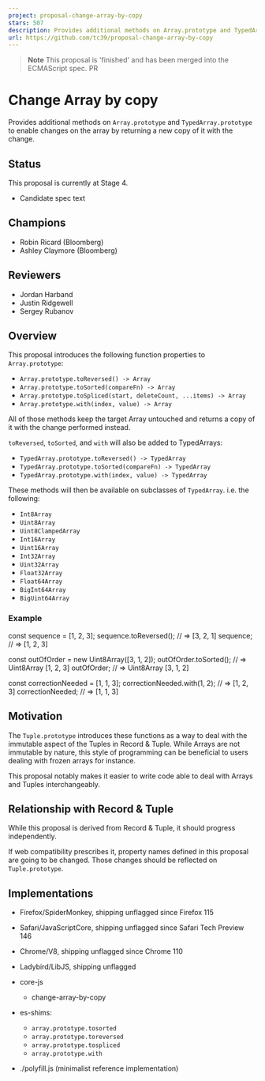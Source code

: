 ```yaml
---
project: proposal-change-array-by-copy
stars: 507
description: Provides additional methods on Array.prototype and TypedArray.prototype to enable changes on the array by returning a new copy of it with the change.
url: https://github.com/tc39/proposal-change-array-by-copy
---
```


> **Note** This proposal is 'finished' and has been merged into the ECMAScript spec. PR

Change Array by copy
====================

Provides additional methods on `Array.prototype` and `TypedArray.prototype` to enable changes on the array by returning a new copy of it with the change.

Status
------

This proposal is currently at Stage 4.

-   Candidate spec text

Champions
---------

-   Robin Ricard (Bloomberg)
-   Ashley Claymore (Bloomberg)

Reviewers
---------

-   Jordan Harband
-   Justin Ridgewell
-   Sergey Rubanov

Overview
--------

This proposal introduces the following function properties to `Array.prototype`:

-   `Array.prototype.toReversed() -> Array`
-   `Array.prototype.toSorted(compareFn) -> Array`
-   `Array.prototype.toSpliced(start, deleteCount, ...items) -> Array`
-   `Array.prototype.with(index, value) -> Array`

All of those methods keep the target Array untouched and returns a copy of it with the change performed instead.

`toReversed`, `toSorted`, and `with` will also be added to TypedArrays:

-   `TypedArray.prototype.toReversed() -> TypedArray`
-   `TypedArray.prototype.toSorted(compareFn) -> TypedArray`
-   `TypedArray.prototype.with(index, value) -> TypedArray`

These methods will then be available on subclasses of `TypedArray`. i.e. the following:

-   `Int8Array`
-   `Uint8Array`
-   `Uint8ClampedArray`
-   `Int16Array`
-   `Uint16Array`
-   `Int32Array`
-   `Uint32Array`
-   `Float32Array`
-   `Float64Array`
-   `BigInt64Array`
-   `BigUint64Array`

### Example

const sequence \= \[1, 2, 3\];
sequence.toReversed(); // => \[3, 2, 1\]
sequence; // => \[1, 2, 3\]

const outOfOrder \= new Uint8Array(\[3, 1, 2\]);
outOfOrder.toSorted(); // => Uint8Array \[1, 2, 3\]
outOfOrder; // => Uint8Array \[3, 1, 2\]

const correctionNeeded \= \[1, 1, 3\];
correctionNeeded.with(1, 2); // => \[1, 2, 3\]
correctionNeeded; // => \[1, 1, 3\]

Motivation
----------

The `Tuple.prototype` introduces these functions as a way to deal with the immutable aspect of the Tuples in Record & Tuple. While Arrays are not immutable by nature, this style of programming can be beneficial to users dealing with frozen arrays for instance.

This proposal notably makes it easier to write code able to deal with Arrays and Tuples interchangeably.

Relationship with Record & Tuple
--------------------------------

While this proposal is derived from Record & Tuple, it should progress independently.

If web compatibility prescribes it, property names defined in this proposal are going to be changed. Those changes should be reflected on `Tuple.prototype`.

Implementations
---------------

-   Firefox/SpiderMonkey, shipping unflagged since Firefox 115
    
-   Safari/JavaScriptCore, shipping unflagged since Safari Tech Preview 146
    
-   Chrome/V8, shipping unflagged since Chrome 110
    
-   Ladybird/LibJS, shipping unflagged
    
-   core-js
    
    -   change-array-by-copy
-   es-shims:
    
    -   `array.prototype.tosorted`
    -   `array.prototype.toreversed`
    -   `array.prototype.tospliced`
    -   `array.prototype.with`
-   ./polyfill.js (minimalist reference implementation)
